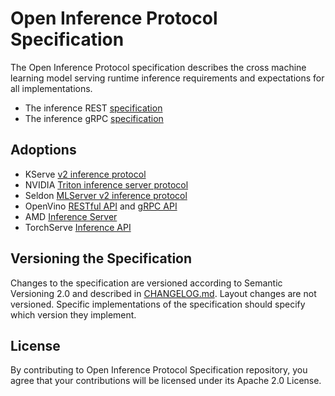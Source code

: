 # Open Inference Protocol Specification 

The Open Inference Protocol specification describes the cross machine learning model serving runtime inference requirements and expectations for all implementations.

- The inference REST [specification](./specification/protocol/inference_rest.md)
- The inference gRPC [specification](./specification/protocol/inference_grpc.md)

## Adoptions
- KServe [v2 inference protocol](https://kserve.github.io/website/master/modelserving/data_plane/v2_protocol/)
- NVIDIA [Triton inference server protocol](https://docs.nvidia.com/deeplearning/triton-inference-server/user-guide/docs/customization_guide/inference_protocols.html)
- Seldon [MLServer v2 inference protocol](https://docs.seldon.io/projects/seldon-core/en/latest/reference/apis/v2-protocol.html)
- OpenVino [RESTful API](https://docs.openvino.ai/latest/ovms_docs_rest_api_kfs.html) and [gRPC API](https://docs.openvino.ai/latest/ovms_docs_grpc_api_kfs.html)
- AMD [Inference Server](https://xilinx.github.io/inference-server/main/kserve.html)
- TorchServe [Inference API](https://github.com/pytorch/serve/tree/master/kubernetes/kserve)

## Versioning the Specification
Changes to the specification are versioned according to Semantic Versioning 2.0 and described in [CHANGELOG.md](CHANGELOG.md). Layout changes are not versioned. Specific implementations of the specification should specify which version they implement.


## License
By contributing to Open Inference Protocol Specification repository, you agree that your contributions will be licensed under its Apache 2.0 License.

